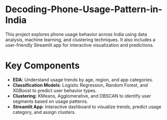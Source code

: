 # Decoding-Phone-Usage-Pattern-in-India

This project explores phone usage behavior across India using data analysis, machine learning, and clustering techniques. It also includes a user-friendly Streamlit app for interactive visualization and predictions.

# Key Components

- **EDA**: Understand usage trends by age, region, and app categories.
- **Classification Models**: Logistic Regression, Random Forest, and XGBoost to predict user behavior types.
- **Clustering**: KMeans, Agglomerative, and DBSCAN to identify user segments based on usage patterns.
- **Streamlit App**: Interactive dashboard to visualize trends, predict usage category, and assign clusters.

